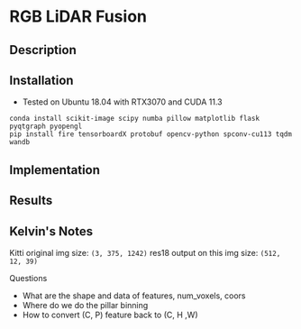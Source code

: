 # RGB LiDAR Fusion

## Description

## Installation

- Tested on Ubuntu 18.04 with RTX3070 and CUDA 11.3

```commandline
conda install scikit-image scipy numba pillow matplotlib flask pyqtgraph pyopengl
pip install fire tensorboardX protobuf opencv-python spconv-cu113 tqdm wandb
```

## Implementation

## Results


## Kelvin's Notes

Kitti original img size: `(3, 375, 1242)`
res18 output on this img size: `(512, 12, 39)`

Questions
- What are the shape and data of features, num_voxels, coors
- Where do we do the pillar binning
- How to convert (C, P) feature back to (C, H ,W)


